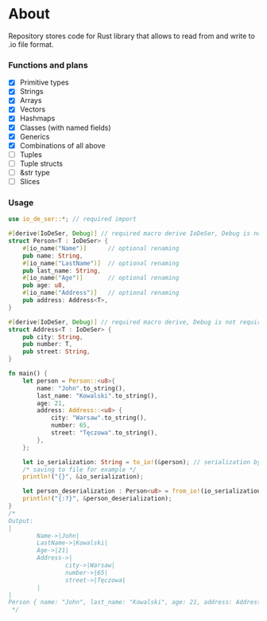 # About
Repository stores code for Rust library that allows to read from and write to .io file format.

### Functions and plans
- [X] Primitive types
- [X] Strings
- [X] Arrays
- [X] Vectors
- [X] Hashmaps
- [X] Classes (with named fields)
- [X] Generics
- [X] Combinations of all above
- [ ] Tuples
- [ ] Tuple structs
- [ ] &str type
- [ ] Slices

### Usage
```rust
use io_de_ser::*; // required import

#[derive(IoDeSer, Debug)] // required macro derive IoDeSer, Debug is not required
struct Person<T : IoDeSer> {
    #[io_name("Name")]		// optional renaming
    pub name: String,
    #[io_name("LastName")]	// optional renaming
    pub last_name: String,
    #[io_name("Age")]		// optional renaming
    pub age: u8,
    #[io_name("Address")]	// optional renaming
    pub address: Address<T>,
}

#[derive(IoDeSer, Debug)] // required macro derive, Debug is not required
struct Address<T : IoDeSer> {
    pub city: String,
    pub number: T,
    pub street: String,
}

fn main() {
    let person = Person::<u8>{
        name: "John".to_string(),
        last_name: "Kowalski".to_string(),
        age: 21,
        address: Address::<u8> {
            city: "Warsaw".to_string(),
            number: 65,
            street: "Tęczowa".to_string(),
        },
    };

    let io_serialization: String = to_io!(&person); // serialization by reference
    /* saving to file for example */
    println!("{}", &io_serialization);

    let person_deserialization : Person<u8> = from_io!(io_serialization, Person<u8>); // deserialization
    println!("{:?}", &person_deserialization);
}
/*
Output:
|
        Name->|John|
        LastName->|Kowalski|
        Age->|21|
        Address->|
                city->|Warsaw|
                number->|65|
                street->|Tęczowa|
        |
|
Person { name: "John", last_name: "Kowalski", age: 21, address: Address { city: "Warsaw", number: 65, street: "Tęczowa" } }
 */
```